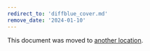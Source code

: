 ```yaml
---
redirect_to: 'diffblue_cover.md'
remove_date: '2024-01-10'
---
```


This document was moved to [another location](diffblue_cover.md).

<!-- This redirect file can be deleted after <2024-01-10>. -->
<!-- Redirects that point to other docs in the same project expire in three months. -->
<!-- Redirects that point to docs in a different project or site (link is not relative and starts with `https:`) expire in one year. -->
<!-- Before deletion, see: https://docs.gitlab.com/ee/development/documentation/redirects.html -->
